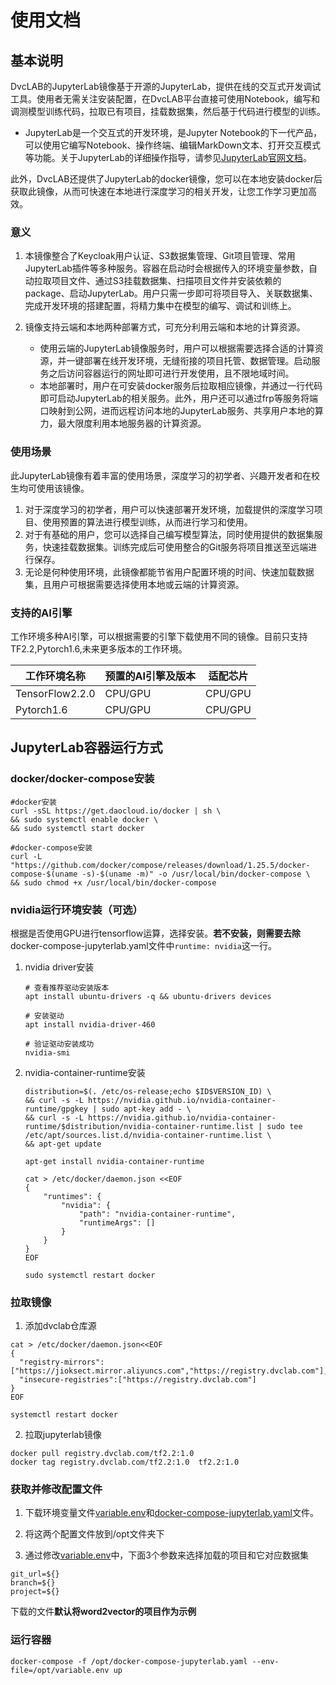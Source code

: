 

# 使用文档

## 基本说明

DvcLAB的JupyterLab镜像基于开源的JupyterLab，提供在线的交互式开发调试工具。使用者无需关注安装配置，在DvcLAB平台直接可使用Notebook，编写和调测模型训练代码，拉取已有项目，挂载数据集，然后基于代码进行模型的训练。

- JupyterLab是一个交互式的开发环境，是Jupyter Notebook的下一代产品，可以使用它编写Notebook、操作终端、编辑MarkDown文本、打开交互模式等功能。关于JupyterLab的详细操作指导，请参见[JupyterLab官网文档](https://jupyterlab.readthedocs.io/en/stable/)。

此外，DvcLAB还提供了JupyterLab的docker镜像，您可以在本地安装docker后获取此镜像，从而可快速在本地进行深度学习的相关开发，让您工作学习更加高效。
### 意义

1. 本镜像整合了Keycloak用户认证、S3数据集管理、Git项目管理、常用JupyterLab插件等多种服务。容器在启动时会根据传入的环境变量参数，自动拉取项目文件、通过S3挂载数据集、扫描项目文件并安装依赖的package、启动JupyterLab。用户只需一步即可将项目导入、关联数据集、完成开发环境的搭建配置，将精力集中在模型的编写、调试和训练上。

2. 镜像支持云端和本地两种部署方式，可充分利用云端和本地的计算资源。
   - 使用云端的JupyterLab镜像服务时，用户可以根据需要选择合适的计算资源，并一键部署在线开发环境，无缝衔接的项目托管、数据管理。启动服务之后访问容器运行的网址即可进行开发使用，且不限地域时间。
   - 本地部署时，用户在可安装docker服务后拉取相应镜像，并通过一行代码即可启动JupyterLab的相关服务。此外，用户还可以通过frp等服务将端口映射到公网，进而远程访问本地的JupyterLab服务、共享用户本地的算力，最大限度利用本地服务器的计算资源。

### 使用场景

此JupyterLab镜像有着丰富的使用场景，深度学习的初学者、兴趣开发者和在校生均可使用该镜像。
1. 对于深度学习的初学者，用户可以快速部署开发环境，加载提供的深度学习项目、使用预置的算法进行模型训练，从而进行学习和使用。
2. 对于有基础的用户，您可以选择自己编写模型算法，同时使用提供的数据集服务，快速挂载数据集。训练完成后可使用整合的Git服务将项目推送至远端进行保存。
3. 无论是何种使用环境，此镜像都能节省用户配置环境的时间、快速加载数据集，且用户可根据需要选择使用本地或云端的计算资源。

### 支持的AI引擎

工作环境多种AI引擎，可以根据需要的引擎下载使用不同的镜像。目前只支持TF2.2,Pytorch1.6,未来更多版本的工作环境。

| 工作环境名称    | 预置的AI引擎及版本 | 适配芯片 |
| --------------- | ------------------ | -------- |
| TensorFlow2.2.0 | CPU/GPU            | CPU/GPU  |
| Pytorch1.6 | CPU/GPU            | CPU/GPU  |
## JupyterLab容器运行方式

### docker/docker-compose安装

```shell
#docker安装
curl -sSL https://get.daocloud.io/docker | sh \
&& sudo systemctl enable docker \
&& sudo systemctl start docker

#docker-compose安装
curl -L "https://github.com/docker/compose/releases/download/1.25.5/docker-compose-$(uname -s)-$(uname -m)" -o /usr/local/bin/docker-compose \
&& sudo chmod +x /usr/local/bin/docker-compose
```

### nvidia运行环境安装（可选）

根据是否使用GPU进行tensorflow运算，选择安装。**若不安装，则需要去除**docker-compose-jupyterlab.yaml文件中`runtime: nvidia`这一行。

1. nvidia driver安装

   ```
   # 查看推荐驱动安装版本
   apt install ubuntu-drivers -q && ubuntu-drivers devices
   
   # 安装驱动
   apt install nvidia-driver-460
   
   # 验证驱动安装成功
   nvidia-smi
   ```

2. nvidia-container-runtime安装

   ```shell
   distribution=$(. /etc/os-release;echo $ID$VERSION_ID) \
   && curl -s -L https://nvidia.github.io/nvidia-container-runtime/gpgkey | sudo apt-key add - \
   && curl -s -L https://nvidia.github.io/nvidia-container-runtime/$distribution/nvidia-container-runtime.list | sudo tee /etc/apt/sources.list.d/nvidia-container-runtime.list \
   && apt-get update 
   
   apt-get install nvidia-container-runtime 
   
   cat > /etc/docker/daemon.json <<EOF
   {
       "runtimes": {
           "nvidia": {
               "path": "nvidia-container-runtime",
               "runtimeArgs": []
           }
       }
   }
   EOF
   
   sudo systemctl restart docker
   ```

### 拉取镜像

1. 添加dvclab仓库源

```
cat > /etc/docker/daemon.json<<EOF
{
  "registry-mirrors": ["https://jioksect.mirror.aliyuncs.com","https://registry.dvclab.com"],
  "insecure-registries":["https://registry.dvclab.com"]
}
EOF

systemctl restart docker
```

2. 拉取jupyterlab镜像

```
docker pull registry.dvclab.com/tf2.2:1.0
docker tag registry.dvclab.com/tf2.2:1.0  tf2.2:1.0
```

### 获取并修改配置文件

1. 下载环境变量文件[variable.env](https://drive.google.com/file/d/1ZXps-kJ1dCng8vHIzoPStOgHVs--HmG6/view?usp=sharing)和[docker-compose-jupyterlab.yaml](https://drive.google.com/file/d/1aN60j0bJQv01StbzHY6xUDLEB8hKw-dK/view?usp=sharing)文件。

2. 将这两个配置文件放到/opt文件夹下

3. 通过修改[variable.env](https://drive.google.com/file/d/1ZXps-kJ1dCng8vHIzoPStOgHVs--HmG6/view?usp=sharing)中，下面3个参数来选择加载的项目和它对应数据集

```
git_url=${}
branch=${}
project=${}
```

   下载的文件**默认将word2vector的项目作为示例**

### 运行容器

```
docker-compose -f /opt/docker-compose-jupyterlab.yaml --env-file=/opt/variable.env up
```
